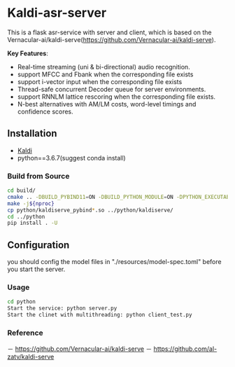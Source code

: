 # Kaldi-asr-server
This is a flask asr-service with server and client, which is based on the Vernacular-ai/kaldi-serve(https://github.com/Vernacular-ai/kaldi-serve).

**Key Features**:
- Real-time streaming (uni & bi-directional) audio recognition.
- support MFCC and Fbank when the corresponding file exists
- support i-vector input when the corresponding file exists
- Thread-safe concurrent Decoder queue for server environments.
- support RNNLM lattice rescoring when the corresponding file exists.
- N-best alternatives with AM/LM costs, word-level timings and confidence scores.

## Installation
* [Kaldi](https://kaldi-asr.org/)
* python==3.6.7(suggest conda install)

### Build from Source
```bash
cd build/
cmake .. -DBUILD_PYBIND11=ON -DBUILD_PYTHON_MODULE=ON -DPYTHON_EXECUTABLE=${which python}
make -j${nproc}
cp python/kaldiserve_pybind*.so ../python/kaldiserve/
cd ../python
pip install . -U
```
## Configuration

you should config the model files in "./resources/model-spec.toml" before you start the server. 

### Usage
```bash
cd python
Start the service: python server.py
Start the clinet with multithreading: python client_test.py

```
### Reference
－ https://github.com/Vernacular-ai/kaldi-serve
－ https://github.com/al-zatv/kaldi-serve

